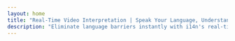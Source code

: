 ```yaml
---
layout: home
title: "Real-Time Video Interpretation | Speak Your Language, Understand All | i14n"
description: "Eliminate language barriers instantly with i14n's real-time video interpretation. Join meetings in your native language while everyone understands perfectly. Why learn a new language when technology can bridge the gap?"
---
```


<script setup lang="ts">
import { ref } from 'vue'
import { manageSessionFlag } from '../../../shared/utils/sessionStorageHelper'

const initialAnimationState = manageSessionFlag("heroSectionAnimated", "true");

// Animate if manageSessionFlag returned undefined (meaning it was the first call this session)
const shouldPlayHeroAnimation = ref(initialAnimationState === undefined);
</script>

<HeroSection
  title='Live **Interpretation** Video Meetings'
  text="We don’t just translate — we comprehend, analyze, and **act**."
  :actions="[
    { theme: 'brand', text: 'What for?', link: './guide/what-is-i14n' },
    { theme: 'alt', text: 'Try for free', link: './guide/use-cases' }
  ]"
  textDelay="500"
  :playAnimation="shouldPlayHeroAnimation"
/>

<FeatureBlock :card="{
  title: 'Your voice, their language, no waiting',
  details: 'Express yourself naturally in your native language while everyone hears you in theirs. i14n preserves your tone, emotion, and meaning across any language—no awkward pauses, just fluid conversation.',
  link: './guide/use-cases#instant-understanding',
  src: {
    light: '/pic/BabelBreak.png',
    dark: '/pic/BabelBreak.png',
    width: '80%'
  },
  inversion: false
}" />

<FeatureBlock :card="{
  title: 'Years of language study or one click?',
  details: 'Replace years of language learning with a single button. Join meetings instantly with clients, partners, and colleagues worldwide without spending time and resources mastering foreign languages.',
  link: './guide/use-cases#zero-learning-curve',
  src: {
    light: '/pic/LanguageStudy.png',
    dark: '/pic/LanguageStudy.png',
    width: '80%'
  },
  inversion: true
}" />

<FeatureBlock :card="{
  title: 'Works With Everything',
  details: 'Seamlessly integrates with Zoom, Teams, Webex, and more. No downloads or complex setups required—just instant access to global communication from the platforms you already use.',
  link: './guide/use-cases#platform-compatibility',
  src: {
    light: '/pic/Integration.png',
    dark: '/pic/Integration.png',
    width: '80%'
  },
  inversion: false
}" />

<FeatureBlock :card="{
  title: 'Focus on ideas, not translation',
  details: 'Eliminate preparation time and stress from international meetings. Express complex ideas confidently in your native language and be perfectly understood. Communication becomes natural again.',
  link: './guide/use-cases#meeting-productivity',
  src: {
    light: '/pic/Ideas.png',
    dark: '/pic/Ideas.png',
    width: '80%'
  },
  inversion: true
}" />
